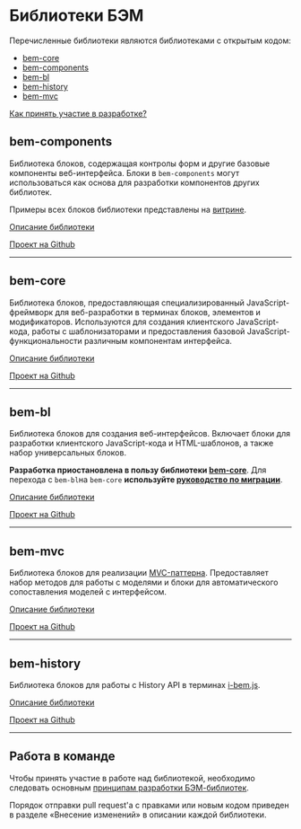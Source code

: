# Библиотеки БЭМ

Перечисленные библиотеки являются библиотеками с открытым кодом:

* [bem-core](#bem-core)
* [bem-components](#bem-components)
* [bem-bl](#bem-bl)
* [bem-history](#bem-history)
* [bem-mvc](#bem-mvc)

[Как принять участие в разработке?](#collabor)

## bem-components

Библиотека блоков, содержащая контролы форм и другие базовые компоненты веб-интерфейса. Блоки в `bem-components` могут использоваться как основа для разработки компонентов других библиотек.

Примеры всех блоков библиотеки представлены на [витрине](https://ru.bem.info/libs/bem-components/current/showcase/).

[Описание библиотеки](https://ru.bem.info/libs/bem-components/)

[Проект на Github](https://github.com/bem/bem-components/)

__________________________________________________________

## bem-core

Библиотека блоков, предоставляющая специализированный JavaScript-фреймворк для веб-разработки в терминах блоков, элементов и модификаторов. Используются для создания клиентского JavaScript-кода, работы с шаблонизаторами и предоставления базовой JavaScript-функциональности различным компонентам интерфейса.

[Описание библиотеки](https://ru.bem.info/libs/bem-core/)

[Проект на Github](https://github.com/bem/bem-core/)

_________________________________________________________

## bem-bl

Библиотека блоков для создания веб-интерфейсов. Включает блоки для разработки клиентского JavaScript-кода и HTML-шаблонов, а также набор универсальных блоков.

**Разработка приостановлена в пользу библиотеки [bem-core](#bem-core)**. Для перехода с `bem-bl`на `bem-core` **используйте [руководство по миграции](https://ru.bem.info/libs/bem-core/current/migration/)**.

[Описание библиотеки](https://ru.bem.info/libs/bem-bl/)

[Проект на Github](https://github.com/bem/bem-bl/)

____________________________________________________________

## bem-mvc

Библиотека блоков для реализации [MVC-паттерна](https://ru.wikipedia.org/wiki/Model-View-Controller). Предоставляет набор методов для работы с моделями и блоки для автоматического сопоставления моделей с интерфейсом.

[Описание библиотеки](https://ru.bem.info/libs/bem-mvc/)

[Проект на Github](https://github.com/bem/bem-mvc/tree/v2)

_____________________________________________________________

## bem-history

Библиотека блоков для работы с History API в терминах [i-bem.js](https://ru.bem.info/technology/i-bem/current/i-bem-js/).

[Описание библиотеки](https://ru.bem.info/libs/bem-history/)

[Проект на Github](https://github.com/bem/bem-history/tree/v3.0.0)

_____________________________________________________________


<a name="collabor"></a>
## Работа в команде

Чтобы принять участие в работе над библиотекой, необходимо следовать основным [принципам разработки БЭМ-библиотек](../guides/libs-dev-principles.ru.md).

Порядок отправки pull request'а с правками или новым кодом приведен в разделе «Внесение изменений» в описании каждой библиотеки.
